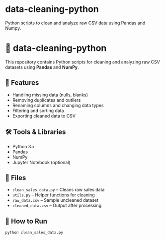 # data-cleaning-python
Python scripts to clean and analyze raw CSV data using Pandas and Numpy.

# 🧹 data-cleaning-python

This repository contains Python scripts for cleaning and analyzing raw CSV datasets using **Pandas** and **NumPy**.

## 📌 Features
- Handling missing data (nulls, blanks)
- Removing duplicates and outliers
- Renaming columns and changing data types
- Filtering and sorting data
- Exporting cleaned data to CSV

## 🛠️ Tools & Libraries
- Python 3.x
- Pandas
- NumPy
- Jupyter Notebook (optional)

## 📁 Files
- `clean_sales_data.py` – Cleans raw sales data
- `utils.py` – Helper functions for cleaning
- `raw_data.csv` – Sample uncleaned dataset
- `cleaned_data.csv` – Output after processing

## 🚀 How to Run
```bash
python clean_sales_data.py
